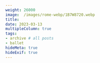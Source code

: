 ```yaml
---
weight: 26000
image:  /images/rome-webp/1B7W8720.webp
title:
date: 2023-03-13
multipleColumn: true
tags:
- archive # all posts
- ballet
hideMeta: true
hideExif: true
---
```


